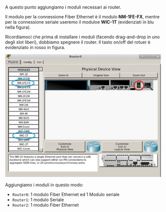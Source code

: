 A questo punto aggiungiamo i moduli necessari ai router.

Il modulo per la connessione Fiber Ethernet è il modulo **NM-1FE-FX**,
mentre per la connessione seriale useremo il moduloe **WIC-1T** (evidenziati in blu nella figura).

Ricordiamoci che prima di installare i moduli (facendo drag-and-drop in uno degli slot liberi),
dobbiamo spegnere il router. Il tasto on/off del rotuer è evidenziato in rosso in figura.

![router2](https://github.com/daniele-moro/katacoda-scenarios/raw/master/PacketTracer/images/router2.png)

Aggiungiamo i moduli in questo modo:

* `Router0`: 1 modulo Fiber Ethernet ed 1 Modulo seriale
* `Router1`: 1 modulo Seriale
* `Router2`: 1 modulo Fiber Ethernet
